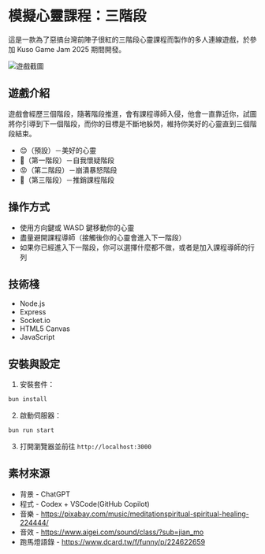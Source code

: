 # 模擬心靈課程：三階段

這是一款為了惡搞台灣前陣子很紅的三階段心靈課程而製作的多人連線遊戲，於參加 Kuso Game Jam 2025 期間開發。

![遊戲截圖](screenshot.png)

## 遊戲介紹

遊戲會經歷三個階段，隨著階段推進，會有課程導師入侵，他會一直靠近你，試圖將你引導到下一個階段，而你的目標是不斷地躲閃，維持你美好的心靈直到三個階段結束。

- 😊（預設）－美好的心靈
- 🤔（第一階段）－自我懷疑階段
- 😡（第二階段）－崩潰暴怒階段
- 🤑（第三階段）－推銷課程階段

## 操作方式

- 使用方向鍵或 WASD 鍵移動你的心靈
- 盡量避開課程導師（接觸後你的心靈會進入下一階段）
- 如果你已經進入下一階段，你可以選擇什麼都不做，或者是加入課程導師的行列

## 技術棧

- Node.js
- Express
- Socket.io
- HTML5 Canvas
- JavaScript

## 安裝與設定

1. 安裝套件：
```bash
bun install
```

2. 啟動伺服器：
```bash
bun run start
```

3. 打開瀏覽器並前往 `http://localhost:3000`

## 素材來源

- 背景 - ChatGPT
- 程式 - Codex + VSCode(GitHub Copilot)
- 音樂 - https://pixabay.com/music/meditationspiritual-spiritual-healing-224444/
- 音效 - https://www.aigei.com/sound/class/?sub=jian_mo
- 跑馬燈語錄 - https://www.dcard.tw/f/funny/p/224622659